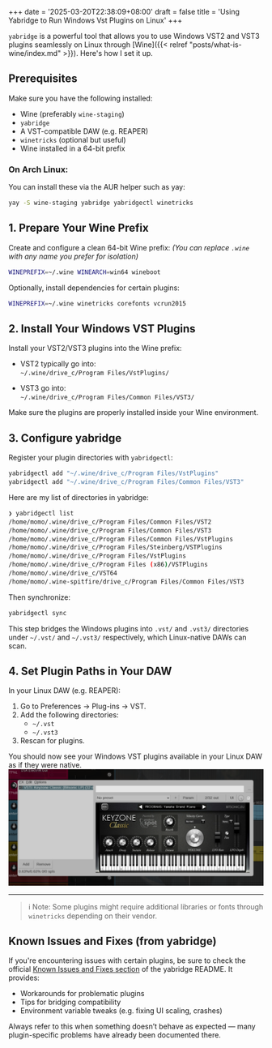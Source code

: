 +++
date = '2025-03-20T22:38:09+08:00'
draft = false
title = 'Using Yabridge to Run Windows Vst Plugins on Linux'
+++



`yabridge` is a powerful tool that allows you to use Windows VST2 and VST3 plugins seamlessly on Linux through [Wine]({{< relref "posts/what-is-wine/index.md" >}}). Here's how I set it up.

## Prerequisites

Make sure you have the following installed:

- Wine (preferably `wine-staging`)
- `yabridge`
- A VST-compatible DAW (e.g. REAPER)
- `winetricks` (optional but useful)
- Wine installed in a 64-bit prefix

### On Arch Linux:

You can install these via the AUR helper such as yay:

```bash
yay -S wine-staging yabridge yabridgectl winetricks
```

## 1. Prepare Your Wine Prefix

Create and configure a clean 64-bit Wine prefix:
*(You can replace `.wine` with any name you prefer for isolation)*

```bash
WINEPREFIX=~/.wine WINEARCH=win64 wineboot
```

Optionally, install dependencies for certain plugins:

```bash
WINEPREFIX=~/.wine winetricks corefonts vcrun2015
```

## 2. Install Your Windows VST Plugins

Install your VST2/VST3 plugins into the Wine prefix:

- VST2 typically go into:  
  `~/.wine/drive_c/Program Files/VstPlugins/`

- VST3 go into:  
  `~/.wine/drive_c/Program Files/Common Files/VST3/`

Make sure the plugins are properly installed inside your Wine environment.

## 3. Configure yabridge

Register your plugin directories with `yabridgectl`:

```bash
yabridgectl add "~/.wine/drive_c/Program Files/VstPlugins"
yabridgectl add "~/.wine/drive_c/Program Files/Common Files/VST3"
```

Here are my list of directories in yabridge:
```bash
❯ yabridgectl list
/home/momo/.wine/drive_c/Program Files/Common Files/VST2
/home/momo/.wine/drive_c/Program Files/Common Files/VST3
/home/momo/.wine/drive_c/Program Files/Common Files/VstPlugins
/home/momo/.wine/drive_c/Program Files/Steinberg/VSTPlugins
/home/momo/.wine/drive_c/Program Files/VstPlugins
/home/momo/.wine/drive_c/Program Files (x86)/VSTPlugins
/home/momo/.wine/drive_c/VST64
/home/momo/.wine-spitfire/drive_c/Program Files/Common Files/VST3
```

Then synchronize:

```bash
yabridgectl sync
```

This step bridges the Windows plugins into `.vst/` and `.vst3/` directories under `~/.vst/` and `~/.vst3/` respectively, which Linux-native DAWs can scan.

## 4. Set Plugin Paths in Your DAW

In your Linux DAW (e.g. REAPER):

1. Go to Preferences → Plug-ins → VST.
2. Add the following directories:
   - `~/.vst`
   - `~/.vst3`
3. Rescan for plugins.

You should now see your Windows VST plugins available in your Linux DAW as if they were native.
![](./keyzone.png)


---

> ℹ️ Note: Some plugins might require additional libraries or fonts through `winetricks` depending on their vendor.


## Known Issues and Fixes (from yabridge)

If you're encountering issues with certain plugins, be sure to check the official [Known Issues and Fixes section](https://github.com/robbert-vdh/yabridge?tab=readme-ov-file#known-issues-and-fixes) of the yabridge README. It provides:

- Workarounds for problematic plugins
- Tips for bridging compatibility
- Environment variable tweaks (e.g. fixing UI scaling, crashes)

Always refer to this when something doesn’t behave as expected — many plugin-specific problems have already been documented there.

